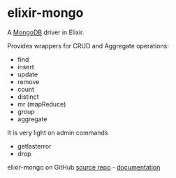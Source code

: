 elixir-mongo
============

A [MongoDB](http://www.mongodb.org) driver in Elixir.

Provides wrappers for CRUD and Aggregate operations:

- find
- insert
- update
- remove
- count
- distinct
- mr (mapReduce)
- group
- aggregate

It is very light on admin commands

- getlasterror
- drop

elixir-mongo on GitHub [source repo](https://github.com/checkiz/elixir-mongo) - 
[documentation](https://checkiz.github.io/elixir-mongo)